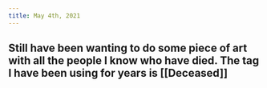 ```yaml
---
title: May 4th, 2021
---
```


## Still have been wanting to do some piece of art with all the people I know who have died. The tag I have been using for years is [[Deceased]]
##
